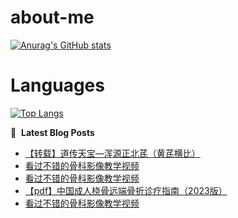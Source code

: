# about-me
[![Anurag's GitHub stats](https://github-readme-stats.vercel.app/api?username=whitewatercn)](https://github.com/anuraghazra/github-readme-stats)

# Languages
[![Top Langs](https://github-readme-stats.vercel.app/api/top-langs/?username=whitewatercn)](https://github.com/anuraghazra/github-readme-stats)

📕 &nbsp;**Latest Blog Posts**
<!-- BLOG-POST-LIST:START -->
- [【转载】道传天宝—浑源正北芪（黄芪横比）](https://forum.beginner.center/t/topic/883/1)
- [看过不错的骨科影像教学视频](https://forum.beginner.center/t/topic/432/10)
- [看过不错的骨科影像教学视频](https://forum.beginner.center/t/topic/432/9)
- [【pdf】中国成人桡骨远端骨折诊疗指南（2023版）](https://forum.beginner.center/t/topic/877/1)
- [看过不错的骨科影像教学视频](https://forum.beginner.center/t/topic/432/8)
<!-- BLOG-POST-LIST:END -->
